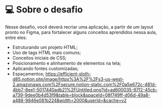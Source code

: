 # 💻 Sobre o desafio

Nesse desafio, você deverá recriar uma aplicação, a partir de um layout pronto no Figma, para fortalecer alguns conceitos aprendidos nessa aula, entre eles:

- Estruturando um projeto HTML;
- Uso de tags HTML mais comuns;
- Conceitos iniciais de CSS;
- Posicionamento e alinhamento de elementos na tela;
- Aplicando fontes customizadas;
- Espaçamentos;
https://efficient-sloth-d85.notion.site/image/https%3A%2F%2Fs3-us-west-2.amazonaws.com%2Fsecure.notion-static.com%2F0a5e672c-481d-4bb7-8ee1-5017440adb21%2FUntitled.png?id=ad600035-97f2-45cb-a739-9dee0b4d53f9&table=block&spaceId=08f749ff-d06d-49a8-a488-9846e081b224&width=2000&userId=&cache=v2
